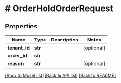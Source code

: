 # # OrderHoldOrderRequest


## Properties 


Name | Type | Description | Notes
------------ | ------------- | ------------- | -------------
**tenant_id**| **str** |   | [optional]
**order_id**| **str** |   |
**reason**| **str** |   | [optional]


[[Back to Model list]](../../README.md#models) [[Back to API list]](../../README.md#endpoints) [[Back to README]](../../README.md)


